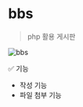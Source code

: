 # bbs
> php 활용 게시판

![bbs](https://github.com/HongDawww/bbs/assets/142575028/044f8544-0ff4-4616-b567-3f6dbf70a3e0)

✅ 기능
- 작성 기능
- 파일 첨부 기능
